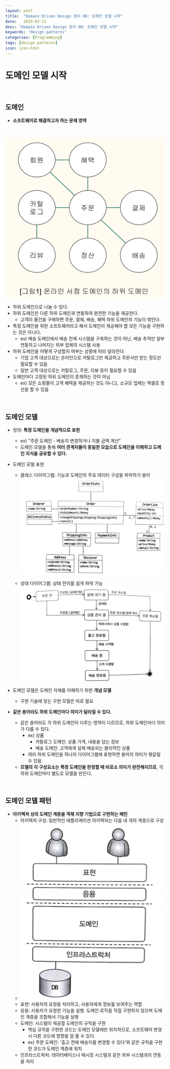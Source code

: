 ```yaml
---
layout: post
title:  "Domain Driven Design 정리 00: 도메인 모델 시작"
date:   2019-03-11
desc: "Domain Driven Design 정리 00: 도메인 모델 시작"
keywords: "design patterns"
categories: [Programming]
tags: [design patterns]
icon: icon-html
---
```


# 도메인 모델 시작

<br>

## 도메인

* **소프트웨어로 해결하고자 하는 문제 영역**

<br>

![00.png](/static/assets/img/blog/programming/2019-03-11-ddd_00/00.png)

* 하위 도메인으로 나눌 수 있다.
* 하위 도메인은 다른 하위 도메인과 연동하여 완전한 기능을 제공한다.
  * 고객이 물건을 구매하면 주문, 결제, 배송, 혜택 하위 도메인의 기능이 엮인다.
* 특정 도메인을 위한 소프트웨어라고 해서 도메인이 제공해야 할 모든 기능을 구현하는 것은 아니다.
  * ex) 배송 도메인에서 배송 전체 시스템을 구축하는 것이 아닌, 배송 추적만 일부 연동하고 나머지는 외부 업체의 시스템 사용
* 하위 도메인을 어떻게 구성할지 여부는 상황에 따라 달라진다.
  * 기업 고객 대상으로는 온라인으로 카탈로그만 제공하고 주문서만 받는 정도만 필요할 수 있음
  * 일반 고객 대상으로는 카탈로그, 주문, 리뷰 등이 필요할 수 있음
* 도메인마다 고정된 하위 도메인이 존재하는 것이 아님
  * ex) 모든 쇼핑몰이 고객 혜택을 제공하는 것도 아니고, 소규모 업체는 엑셀로 정산을 할 수 있음

<br>

## 도메인 모델

* 정의: **특정 도메인을 개념적으로 표현**
  * ex) "주문 도메인 - 배송지 변경하거나 지불 금액 계산"
  * 도메인 모델을 통해 **여러 관계자들이 동일한 모습으로 도메인을 이해하고 도메인 지식을 공유할 수 있다.**
* 도메인 모델 표현
  * 클래스 다이어그램: 기능과 도메인의 주요 데이터 구성을 파악하기 용이<br>
![01.png](/static/assets/img/blog/programming/2019-03-11-ddd_00/01.png)

  * 상태 다이어그램: 상태 전이를 쉽게 파악 가능<br>
![02.png](/static/assets/img/blog/programming/2019-03-11-ddd_00/02.png)

* 도메인 모델은 도메인 자체를 이해하기 위한 **개념 모델**
  * 구현 기술에 맞는 구현 모델은 따로 필요
* **같은 용어라도 하위 도메인마다 의미가 달라질 수 있다.**
  * 같은 용어라도 각 하위 도메인이 다루는 영역이 다르므로, 하위 도메인마다 의미가 다를 수 있다.
    * ex) 상품
      * 카탈로그 도메인: 상품 가격, 내용을 담는 정보
      * 배송 도메인: 고객에게 실제 배송되는 물리적인 상품
    * 여러 하위 도메인을 하나의 다이어그램에 표현하면 용어의 의미가 헷갈릴 수 있음
  * **모델의 각 구성요소는 특정 도메인을 한정할 때 비로소 의미가 완전해지므로**, 각 하위 도메인마다 별도로 모델을 만든다.

<br>

## 도메인 모델 패턴

* **아키텍처 상의 도메인 계층을 객체 지향 기법으로 구현하는 패턴**
  * 아키텍처 구성: 일반적인 애플리케이션 아키텍처는 다음 네 개의 계층으로 구성<br>
  * ![03.png](/static/assets/img/blog/programming/2019-03-11-ddd_00/03.png)
  * 표현: 사용자의 요청을 처리하고, 사용자에게 정보를 보여주는 역할
  * 응용: 사용자가 요청한 기능을 실행. 도메인 로직을 직접 구현하지 않으며 도메인 계층을 조합해서 기능을 실행
  * 도메인: 시스템이 제공할 도메인의 규칙을 구현
    * 핵심 규칙을 구현한 코드는 도메인 모델에만 위치하므로, 소프트웨어 변경시 다른 코드에 영향을 덜 줄 수 있다.
    * ex) 주문 도메인: '출고 전에 배송지를 변경할 수 있다'와 같은 규칙을 구현한 코드가 도메인 계층에 위치
  * 인프라스트럭처: 데이터베이스나 메시징 시스템과 같은 외부 시스템과의 연동을 처리
